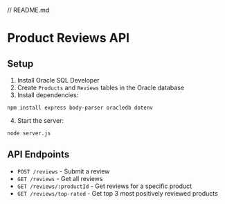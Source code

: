// README.md
# Product Reviews API

## Setup
1. Install Oracle SQL Developer
2. Create `Products` and `Reviews` tables in the Oracle database
3. Install dependencies:
```
npm install express body-parser oracledb dotenv
```
4. Start the server:
```
node server.js
```

## API Endpoints
- `POST /reviews` - Submit a review
- `GET /reviews` - Get all reviews
- `GET /reviews/:productId` - Get reviews for a specific product
- `GET /reviews/top-rated` - Get top 3 most positively reviewed products
